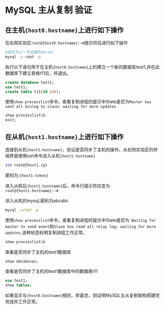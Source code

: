# MySQL 主从复制 验证

## 在主机`{host0.hostname}`上进行如下操作

在右侧实验区`root@{host0.hostname}:~#`提示符后进行如下操作

```bash
#密码为上一节设置的abcabc
mysql -u root -p
```

执行以下语句用于在主机`{host0.hostname}`上的建立一个新的数据库test1,并在此数据库下建立表格t11后，并退出。
```sql
create database test1;
use test1;
create table t11(id int);
```
使用`show processlist`命令，查看复制进程的提示中State是否为`Master has sent all binlog to slave; waiting for more updates`
```sql
show processlist\G
exit;
```



## 在从机`{host1.hostname}`上进行如下操作

连接到从机`{host1.hostname}`，验证是否同步了主机的操作。从右侧实验区的终端界面使用ssh命令进入从机`{host1.hostname} `

```bash
ssh root@{host1.ip}
```

密码为:`{host1.token}`

进入从机后`{host1.hostname}`后，命令行提示符应变为`root@{host1.hostname}:~#`

进入从机的mysql,密码为abcabc

```bash
mysql -uroot -p
```

使用`show processlist`命令，查看复制进程的提示中State是否为` Waiting for master to send event`和`Slave has read all relay log; waiting for more updates`,该种状态标明复制进程工作正常。
```sql
show processlist\G
```

查看是否同步了主机的test1数据库
```sql
show databases;
```
查看是否同步了主机的test1数据库中的数据表t11
```sql
use test1;
show tables;
```

如果显示与`{host0.hostname}`相同，恭喜您，则证明MySQL主从复制架构搭建完完成并工作正常。